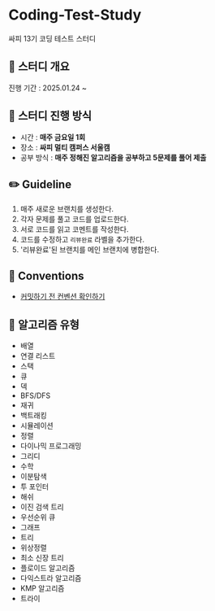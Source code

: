 # Coding-Test-Study
싸피 13기 코딩 테스트 스터디

## 🐣 스터디 개요

진행 기간 : 2025.01.24 ~ 

## 🧩 스터디 진행 방식

* 시간 : **매주 금요일 1회** 
* 장소 : **싸피 멀티 캠퍼스 서울캠**
* 공부 방식 : **매주 정해진 알고리즘을 공부하고 5문제를 풀어 제출** 

## ✏️ Guideline

  1. 매주 새로운 브랜치를 생성한다.
  2. 각자 문제를 풀고 코드를 업로드한다.
  3. 서로 코드를 읽고 코멘트를 작성한다.
  4. 코드를 수정하고 `리뷰완료` 라벨을 추가한다.
  5. '리뷰완료'된 브랜치를 메인 브랜치에 병합한다.

## 📜 Conventions

  - [커밋하기 전 컨벤션 확인하기]()


## 📍 알고리즘 유형

- 배열
- 연결 리스트
- 스택
- 큐
- 덱
- BFS/DFS
- 재귀
- 백트래킹
- 시뮬레이션
- 정렬
- 다이나믹 프로그래밍
- 그리디
- 수학
- 이분탐색
- 투 포인터
- 해쉬
- 이진 검색 트리
- 우선순위 큐
- 그래프
- 트리
- 위상정렬
- 최소 신장 트리
- 플로이드 알고리즘
- 다익스트라 알고리즘
- KMP 알고리즘 
- 트라이
